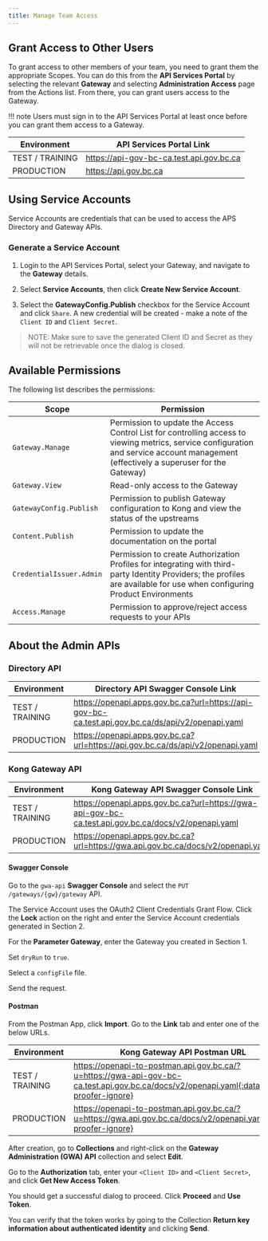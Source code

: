 ```yaml
---
title: Manage Team Access
---
```


## Grant Access to Other Users

To grant access to other members of your team, you need to grant them the appropriate Scopes. You can do this from the **API Services Portal** by selecting the relevant **Gateway** and selecting **Administration Access** page from the Actions list. From there, you can grant users access to the Gateway.

!!! note
    Users must sign in to the API Services Portal at least once before you can grant them access to a Gateway.

| Environment     | API Services Portal Link                 |
| --------------- | ---------------------------------------- |
| TEST / TRAINING | https://api-gov-bc-ca.test.api.gov.bc.ca |
| PRODUCTION      | https://api.gov.bc.ca                    |

## Using Service Accounts

Service Accounts are credentials that can be used to access the APS Directory and Gateway APIs.

### Generate a Service Account

1. Login to the API Services Portal, select your Gateway, and navigate to the **Gateway** details.

2. Select **Service Accounts**, then click **Create New Service Account**.

3. Select the **GatewayConfig.Publish** checkbox for the Service Account and click `Share`. A new credential will be created - make a note of the `Client ID` and `Client Secret`.

> NOTE: Make sure to save the generated Client ID and Secret as they will not be retrievable once the dialog is closed.

## Available Permissions

The following list describes the permissions:

| Scope                    | Permission                                                                                                                                                                               |
| ------------------------ | ---------------------------------------------------------------------------------------------------------------------------------------------------------------------------------------- |
| `Gateway.Manage`       | Permission to update the Access Control List for controlling access to viewing metrics, service configuration and service account management (effectively a superuser for the Gateway) |
| `Gateway.View`         | Read-only access to the Gateway                                                                                                                                                        |
| `GatewayConfig.Publish`  | Permission to publish Gateway configuration to Kong and view the status of the upstreams                                                                                                 |
| `Content.Publish`        | Permission to update the documentation on the portal                                                                                                                                     |
| `CredentialIssuer.Admin` | Permission to create Authorization Profiles for integrating with third-party Identity Providers; the profiles are available for use when configuring Product Environments                |
| `Access.Manage`          | Permission to approve/reject access requests to your APIs                                                                                                                                |

## About the Admin APIs

### Directory API

| Environment     | Directory API Swagger Console Link                                                                 |
| --------------- | -------------------------------------------------------------------------------------------------- |
| TEST / TRAINING | https://openapi.apps.gov.bc.ca?url=https://api-gov-bc-ca.test.api.gov.bc.ca/ds/api/v2/openapi.yaml |
| PRODUCTION      | https://openapi.apps.gov.bc.ca?url=https://api.gov.bc.ca/ds/api/v2/openapi.yaml                    |

### Kong Gateway API

| Environment     | Kong Gateway API Swagger Console Link                                                                |
| --------------- | ---------------------------------------------------------------------------------------------------- |
| TEST / TRAINING | https://openapi.apps.gov.bc.ca?url=https://gwa-api-gov-bc-ca.test.api.gov.bc.ca/docs/v2/openapi.yaml |
| PRODUCTION      | https://openapi.apps.gov.bc.ca?url=https://gwa.api.gov.bc.ca/docs/v2/openapi.yaml                    |

#### Swagger Console

Go to the `gwa-api` **Swagger Console** and select the `PUT` `/gateways/{gw}/gateway` API.

The Service Account uses the OAuth2 Client Credentials Grant Flow. Click the **Lock** action on the right and enter the Service Account credentials generated in Section 2.

For the **Parameter Gateway**, enter the Gateway you created in Section 1.

Set `dryRun` to `true`.

Select a `configFile` file.

Send the request.

#### Postman

From the Postman App, click **Import**. Go to the **Link** tab and enter one of the below URLs.

| Environment     | Kong Gateway API Postman URL                                                                                  |
| --------------- | ------------------------------------------------------------------------------------------------------------- |
| TEST / TRAINING | https://openapi-to-postman.api.gov.bc.ca/?u=https://gwa-api-gov-bc-ca.test.api.gov.bc.ca/docs/v2/openapi.yaml{:data-proofer-ignore} |
| PRODUCTION      | https://openapi-to-postman.api.gov.bc.ca/?u=https://gwa.api.gov.bc.ca/docs/v2/openapi.yaml{:data-proofer-ignore}                    |

After creation, go to **Collections** and right-click on the **Gateway Administration (GWA) API** collection and select **Edit**.

Go to the **Authorization** tab, enter your `<Client ID>` and `<Client Secret>`, and click **Get New Access Token**.

You should get a successful dialog to proceed. Click **Proceed** and **Use Token**.

You can verify that the token works by going to the Collection **Return key information about authenticated identity** and clicking **Send**.
